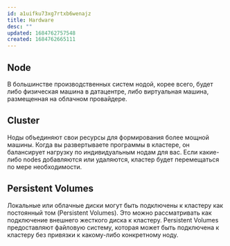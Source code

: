 ```yaml
---
id: a1uifku73xg7rtxb6wenajz
title: Hardware
desc: ""
updated: 1684762757548
created: 1684762665111
---
```


## Node

В большинстве производственных систем нодой, корее всего, будет либо физическая машина в датацентре, либо виртуальная машина, размещенная на облачном провайдере.

## Cluster

Ноды объединяют свои ресурсы для формирования более мощной машины. Когда вы развертываете программы в кластере, он балансирует нагрузку по индивидуальным нодам для вас. Если какие-либо nodes добавляются или удаляются, кластер будет перемещаться по мере необходимости.

## Persistent Volumes

Локальные или облачные диски могут быть подключены к кластеру как постоянный том (Persistent Volumes). Это можно рассматривать как подключение внешнего жесткого диска к кластеру. Persistent Volumes предоставляют файловую систему, которая может быть подключена к кластеру без привязки к какому-либо конкретному ноду.
